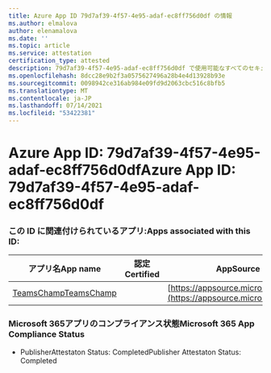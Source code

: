 ```yaml
---
title: Azure App ID 79d7af39-4f57-4e95-adaf-ec8ff756d0df の情報
ms.author: elmalova
author: elenamalova
ms.date: ''
ms.topic: article
ms.service: attestation
certification_type: attested
description: 79d7af39-4f57-4e95-adaf-ec8ff756d0df で使用可能なすべてのセキュリティおよびコンプライアンス情報。
ms.openlocfilehash: 8dcc28e9b2f3a0575627496a28b4e4d13928b93e
ms.sourcegitcommit: 0098942ce316ab984e09fd9d2063cbc516c8bfb5
ms.translationtype: MT
ms.contentlocale: ja-JP
ms.lasthandoff: 07/14/2021
ms.locfileid: "53422381"
---
```

# <a name="azure-app-id-79d7af39-4f57-4e95-adaf-ec8ff756d0df"></a><span data-ttu-id="4f984-103">Azure App ID: 79d7af39-4f57-4e95-adaf-ec8ff756d0df</span><span class="sxs-lookup"><span data-stu-id="4f984-103">Azure App ID: 79d7af39-4f57-4e95-adaf-ec8ff756d0df</span></span>


### <a name="apps-associated-with-this-id"></a><span data-ttu-id="4f984-104">この ID に関連付けられているアプリ:</span><span class="sxs-lookup"><span data-stu-id="4f984-104">Apps associated with this ID:</span></span>
| <span data-ttu-id="4f984-105">**アプリ名**</span><span class="sxs-lookup"><span data-stu-id="4f984-105">**App name**</span></span> | <span data-ttu-id="4f984-106">**認定**</span><span class="sxs-lookup"><span data-stu-id="4f984-106">**Certified**</span></span> | <span data-ttu-id="4f984-107">**AppSource での表示**</span><span class="sxs-lookup"><span data-stu-id="4f984-107">**View in AppSource**</span></span> |
|-|-|-|
| [<span data-ttu-id="4f984-108">TeamsChamp</span><span class="sxs-lookup"><span data-stu-id="4f984-108">TeamsChamp</span></span>](https://docs.microsoft.com/en-us/microsoft-365-app-certification/forward/WA200001487) |  | [https://appsource.microsoft.com/product/office/WA200001487](https://appsource.microsoft.com/product/office/WA200001487) |

### <a name="microsoft-365-app-compliance-status"></a><span data-ttu-id="4f984-109">Microsoft 365アプリのコンプライアンス状態</span><span class="sxs-lookup"><span data-stu-id="4f984-109">Microsoft 365 App Compliance Status</span></span>
- <span data-ttu-id="4f984-110">PublisherAttestaton Status: Completed</span><span class="sxs-lookup"><span data-stu-id="4f984-110">Publisher Attestaton Status: Completed</span></span>
